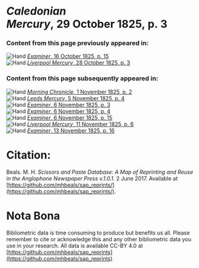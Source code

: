 # *Caledonian Mercury*, 29 October 1825, p. 3  
  
### Content from this page previously appeared in:  
![Hand](http://scissorsandpaste.net/wp-content/uploads/2017/06/smallhandpointer.png) [*Examiner*, 16 October 1825, p. 15](https://mhbeals.github.io/sap_html/Examiner/Examiner-16-October-1825-p-15)  
![Hand](http://scissorsandpaste.net/wp-content/uploads/2017/06/smallhandpointer.png) [*Liverpool Mercury*, 28 October 1825, p. 3](https://mhbeals.github.io/sap_html/Liverpool-Mercury/Liverpool-Mercury-28-October-1825-p-3)  
  
### Content from this page subsequently appeared in:  
![Hand](http://scissorsandpaste.net/wp-content/uploads/2017/06/smallhandpointer.png) [*Morning Chronicle*, 1 November 1825, p. 2](https://mhbeals.github.io/sap_html/Morning-Chronicle/Morning-Chronicle-1-November-1825-p-2)  
![Hand](http://scissorsandpaste.net/wp-content/uploads/2017/06/smallhandpointer.png) [*Leeds Mercury*, 5 November 1825, p. 4](https://mhbeals.github.io/sap_html/Leeds-Mercury/Leeds-Mercury-5-November-1825-p-4)  
![Hand](http://scissorsandpaste.net/wp-content/uploads/2017/06/smallhandpointer.png) [*Examiner*, 6 November 1825, p. 3](https://mhbeals.github.io/sap_html/Examiner/Examiner-6-November-1825-p-3)  
![Hand](http://scissorsandpaste.net/wp-content/uploads/2017/06/smallhandpointer.png) [*Examiner*, 6 November 1825, p. 4](https://mhbeals.github.io/sap_html/Examiner/Examiner-6-November-1825-p-4)  
![Hand](http://scissorsandpaste.net/wp-content/uploads/2017/06/smallhandpointer.png) [*Examiner*, 6 November 1825, p. 15](https://mhbeals.github.io/sap_html/Examiner/Examiner-6-November-1825-p-15)  
![Hand](http://scissorsandpaste.net/wp-content/uploads/2017/06/smallhandpointer.png) [*Liverpool Mercury*, 11 November 1825, p. 6](https://mhbeals.github.io/sap_html/Liverpool-Mercury/Liverpool-Mercury-11-November-1825-p-6)  
![Hand](http://scissorsandpaste.net/wp-content/uploads/2017/06/smallhandpointer.png) [*Examiner*, 13 November 1825, p. 16](https://mhbeals.github.io/sap_html/Examiner/Examiner-13-November-1825-p-16)  


# Citation: 

Beals. M. H. *Scissors and Paste Database: A Map of Reprinting and Reuse in the Anglophone Newspaper Press v.1.0.1.* 2 June 2017. Available at [https://github.com/mhbeals/sap_reprints/](https://github.com/mhbeals/sap_reprints/). 

# Nota Bona

Bibliometric data is time consuming to produce but benefits us all. Please remember to cite or acknowledge this and any other bibliometric data you use in your research. All data is available CC-BY 4.0 at [https://github.com/mhbeals/sap_reprints](https://github.com/mhbeals/sap_reprints)